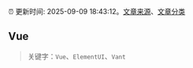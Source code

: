 :alarm_clock: 更新时间: 2025-09-09 18:43:12。[文章来源](/README.md)、[文章分类](/TAGS.md)

## Vue


> 关键字：`Vue`、`ElementUI`、`Vant`



